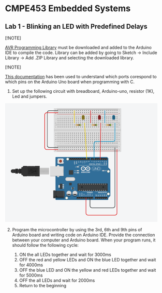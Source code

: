 # CMPE453 Embedded Systems

## Lab 1 - Blinking an LED with Predefined Delays

[!NOTE]

[AVR Programming Library](https://github.com/hexagon5un/AVR-Programming/tree/master/AVR-Programming-Library) must be 
downloaded and added to the Arduino IDE to compile the code. Library can be added by going to 
Sketch -> Include Library -> Add .ZIP Library and selecting the downloaded library.

[!NOTE]

[This documentation](https://docs.arduino.cc/retired/hacking/software/PortManipulation/) has been used to understand which ports corespond to which pins on the Arduino Uno board when programming with C.

1.  Set up the following circuit with breadboard, Arduino-uno, resistor (1K), Led and 
jumpers.

![Figure 1 - Circuit](https://github.com/fsaltunyuva/CMPE453-Lab1-BlinkingLEDWithDelays/blob/main/README%20Figures/Figure%201.png)

2. Program the microcontroller by using the 3rd, 6th and 9th pins of Arduino board and 
writing code on Arduino IDE. Provide the connection between your computer and 
Arduino board. When your program runs, it should follow the following cycle:

    1. ON the all LEDs together and wait for 3000ms 
    2. OFF the red and yellow LEDs and ON the blue LED together and wait for 4000ms 
    3. OFF the blue LED and ON the yellow and red LEDs together and wait for 5000ms 
    4. OFF the all LEDs and wait for 2000ms 
    5. Return to the beginning